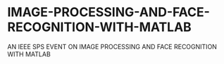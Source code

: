 # IMAGE-PROCESSING-AND-FACE-RECOGNITION-WITH-MATLAB
AN IEEE SPS EVENT ON IMAGE PROCESSING AND FACE RECOGNITION WITH MATLAB
